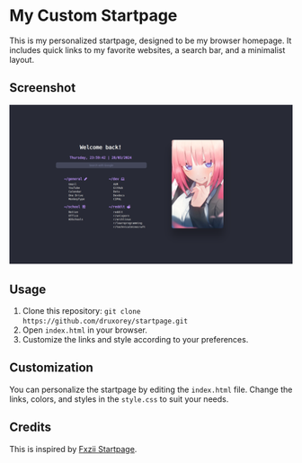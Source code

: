 # My Custom Startpage

This is my personalized startpage, designed to be my browser homepage. It includes quick links to my favorite websites, a search bar, and a minimalist layout.

## Screenshot

![Screenshot](resources/startpage-2024-03-29.png)

## Usage

1. Clone this repository: `git clone https://github.com/druxorey/startpage.git`
2. Open `index.html` in your browser.
3. Customize the links and style according to your preferences.

## Customization

You can personalize the startpage by editing the `index.html` file. Change the links, colors, and styles in the `style.css` to suit your needs.

## Credits

This is inspired by [Fxzii Startpage](https://github.com/Fxzzi/startpage).
